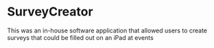 # SurveyCreator
This was an in-house software application that allowed users to create surveys that could be filled out on an iPad at events
